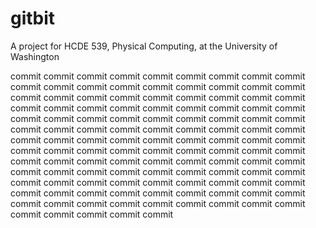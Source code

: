 # gitbit
A project for HCDE 539, Physical Computing, at the University of Washington

commit
commit
commit
commit
commit
commit
commit
commit
commit
commit
commit
commit
commit
commit
commit
commit
commit
commit
commit
commit
commit
commit
commit
commit
commit
commit
commit
commit
commit
commit
commit
commit
commit
commit
commit
commit
commit
commit
commit
commit
commit
commit
commit
commit
commit
commit
commit
commit
commit
commit
commit
commit
commit
commit
commit
commit
commit
commit
commit
commit
commit
commit
commit
commit
commit
commit
commit
commit
commit
commit
commit
commit
commit
commit
commit
commit
commit
commit
commit
commit
commit
commit
commit
commit
commit
commit
commit
commit
commit
commit
commit
commit
commit
commit
commit
commit
commit
commit
commit
commit
commit
commit
commit
commit
commit
commit
commit
commit
commit
commit
commit
commit
commit
commit
commit
commit
commit
commit
commit
commit
commit
commit
